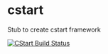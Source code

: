 # cstart
Stub to create cstart framework


<a href="https://ci.appveyor.com/project/uhayat/cstart">
<img src="https://ci.appveyor.com/api/projects/status/a04bi4g8oo6k84op?svg=true&passingText=cstart%20build%20-%20OK" alt="CStart Build Status">
</a>

